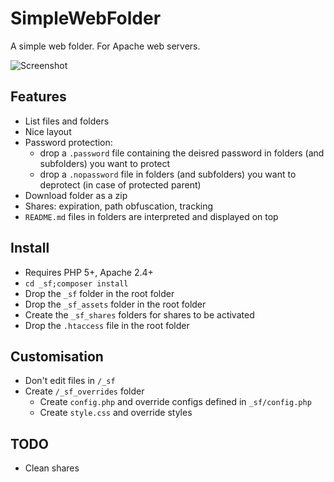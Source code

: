 # SimpleWebFolder

A simple web folder.
For Apache web servers.

![Screenshot](http://grabs.lucasmouilleron.com/Screen%20Shot%202018-04-27%20at%2012.37.00.png)

## Features
- List files and folders
- Nice layout
- Password protection: 
    - drop a `.password` file containing the deisred password in folders (and subfolders) you want to protect
    - drop a `.nopassword` file in folders (and subfolders) you want to deprotect (in case of protected parent)
- Download folder as a zip
- Shares: expiration, path obfuscation, tracking
- `README.md` files in folders are interpreted and displayed on top  


## Install
- Requires PHP 5+, Apache 2.4+
- `cd _sf;composer install`
- Drop the `_sf` folder in the root folder
- Drop the `_sf_assets` folder in the root folder
- Create the `_sf_shares` folders for shares to be activated
- Drop the `.htaccess` file in the root folder

## Customisation
- Don't edit files in `/_sf`
- Create `/_sf_overrides` folder
    - Create `config.php` and override configs defined in `_sf/config.php`
    - Create `style.css` and override styles
    
## TODO
- Clean shares